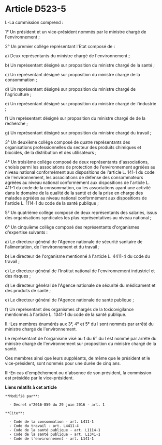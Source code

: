 # Article D523-5

I.-La commission comprend : 

1° Un président et un vice-président nommés par le ministre chargé de l'environnement ; 

2° Un premier collège représentant l'Etat composé de :

a) Deux représentants du ministre chargé de l'environnement ;

b) Un représentant désigné sur proposition du ministre chargé de la santé ;

c) Un représentant désigné sur proposition du ministre chargé de la consommation ;

d) Un représentant désigné sur proposition du ministre chargé de l'agriculture ;

e) Un représentant désigné sur proposition du ministre chargé de l'industrie ;

f) Un représentant désigné sur proposition du ministre chargé de de la recherche ;

g) Un représentant désigné sur proposition du ministre chargé du travail ;

3° Un deuxième collège composé de quatre représentants des organisations professionnelles du secteur des produits chimiques
et biocides, de la distribution et des utilisateurs ; 

4° Un troisième collège composé de deux représentants d'associations, choisis parmi les associations de protection de
l'environnement agréées au niveau national conformément aux dispositions de l'article L. 141-1 du code de l'environnement,
les associations de défense des consommateurs agréées au niveau national conformément aux dispositions de l'article L. 411-1
du code de la consommation, ou les associations ayant une activité dans le domaine de la qualité de la santé et de la prise
en charge des malades agréées au niveau national conformément aux dispositions de l'article L. 1114-1 du code de la santé
publique ; 

5° Un quatrième collège composé de deux représentants des salariés, issus des organisations syndicales les plus
représentatives au niveau national ; 

6° Un cinquième collège composé des représentants d'organismes d'expertise suivants : 

a) Le directeur général de l'Agence nationale de sécurité sanitaire de l'alimentation, de l'environnement et du travail ; 

b) Le directeur de l'organisme mentionné à l'article L. 4411-4 du code du travail ; 

c) Le directeur général de l'Institut national de l'environnement industriel et des risques ; 

d) Le directeur général de l'Agence nationale de sécurité du médicament et des produits de santé ; 

e) Le directeur général de l'Agence nationale de santé publique ; 

f) Un représentant des organismes chargés de la toxicovigilance mentionnés à l'article L. 1341-1 du code de la santé
publique. 

II.-Les membres énumérés aux 3°, 4° et 5° du I sont nommés par arrêté du ministre chargé de l'environnement. 

Le représentant de l'organisme visé au f du 6° du I est nommé par arrêté du ministre chargé de l'environnement sur
proposition du ministre chargé de la santé. 

Ces membres ainsi que leurs suppléants, de même que le président et le vice-président, sont nommés pour une durée de cinq
ans. 

III-En cas d'empêchement ou d'absence de son président, la commission est présidée par le vice-président.

**Liens relatifs à cet article**

	**Modifié par**:

	  - Décret n°2016-859 du 29 juin 2016 - art. 1

	**Cite**:

	  - Code de la consommation - art. L411-1
	  - Code du travail - art. L4411-4
	  - Code de la santé publique - art. L1114-1
	  - Code de la santé publique - art. L1341-1
	  - Code de l'environnement - art. L141-1
